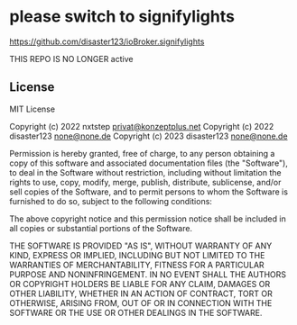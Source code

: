 # please switch to signifylights

https://github.com/disaster123/ioBroker.signifylights

THIS REPO IS NO LONGER active



## License
MIT License

Copyright (c) 2022 nxtstep <privat@konzeptplus.net>
Copyright (c) 2022 disaster123 <none@none.de>
Copyright (c) 2023 disaster123 <none@none.de>

Permission is hereby granted, free of charge, to any person obtaining a copy
of this software and associated documentation files (the "Software"), to deal
in the Software without restriction, including without limitation the rights
to use, copy, modify, merge, publish, distribute, sublicense, and/or sell
copies of the Software, and to permit persons to whom the Software is
furnished to do so, subject to the following conditions:

The above copyright notice and this permission notice shall be included in all
copies or substantial portions of the Software.

THE SOFTWARE IS PROVIDED "AS IS", WITHOUT WARRANTY OF ANY KIND, EXPRESS OR
IMPLIED, INCLUDING BUT NOT LIMITED TO THE WARRANTIES OF MERCHANTABILITY,
FITNESS FOR A PARTICULAR PURPOSE AND NONINFRINGEMENT. IN NO EVENT SHALL THE
AUTHORS OR COPYRIGHT HOLDERS BE LIABLE FOR ANY CLAIM, DAMAGES OR OTHER
LIABILITY, WHETHER IN AN ACTION OF CONTRACT, TORT OR OTHERWISE, ARISING FROM,
OUT OF OR IN CONNECTION WITH THE SOFTWARE OR THE USE OR OTHER DEALINGS IN THE
SOFTWARE.
